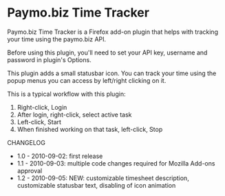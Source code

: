 # Paymo.biz Time Tracker

Paymo.biz Time Tracker is a Firefox add-on plugin that helps with tracking your time using the paymo.biz API.

Before using this plugin, you'll need to set your API key, username and password in plugin's Options.

This plugin adds a small statusbar icon. You can track your time using the popup menus you can access by left/right clicking on it.

This is a typical workflow with this plugin:

1. Right-click, Login
2. After login, right-click, select active task
3. Left-click, Start
4. When finished working on that task, left-click, Stop



CHANGELOG

* 1.0 - 2010-09-02: first release
* 1.1 - 2010-09-03: multiple code changes required for Mozilla Add-ons approval
* 1.2 - 2010-09-05: NEW: customizable timesheet description, customizable statusbar text, disabling of icon animation
			